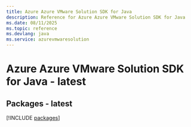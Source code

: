 ```yaml
---
title: Azure Azure VMware Solution SDK for Java
description: Reference for Azure Azure VMware Solution SDK for Java
ms.date: 08/11/2025
ms.topic: reference
ms.devlang: java
ms.service: azurevmwaresolution
---
```

# Azure Azure VMware Solution SDK for Java - latest
## Packages - latest
[!INCLUDE [packages](azure-vmware-solution-index.md)]